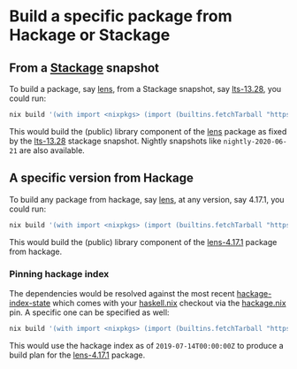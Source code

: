 
# Build a specific package from Hackage or Stackage

## From a [Stackage][] snapshot

To build a package, say [lens][], from a Stackage snapshot, say
[lts-13.28][], you could run:
```bash
nix build '(with import <nixpkgs> (import (builtins.fetchTarball "https://github.com/input-output-hk/haskell.nix/archive/master.tar.gz") {}).nixpkgsArgs; haskell-nix.snapshots."lts-13.28").lens.components.library'
```
This would build the (public) library component of the [lens][] package as
fixed by the [lts-13.28][] stackage snapshot. Nightly snapshots like
`nightly-2020-06-21` are also available.

## A specific version from Hackage

To build any package from hackage, say [lens][], at any version, say 4.17.1,
you could run:
```bash
nix build '(with import <nixpkgs> (import (builtins.fetchTarball "https://github.com/input-output-hk/haskell.nix/archive/master.tar.gz") {}).nixpkgsArgs; (haskell-nix.hackage-package { name = "lens"; version = "4.17.1"; compiler-nix-name = "ghc8102"; })).components.library'
```
This would build the (public) library component of the [lens-4.17.1][] package
from hackage.

### Pinning hackage index

The dependencies would be resolved against the most recent
[hackage-index-state][] which comes with your [haskell.nix][] checkout via the
[hackage.nix][] pin.  A specific one can be specified as well:
```bash
nix build '(with import <nixpkgs> (import (builtins.fetchTarball "https://github.com/input-output-hk/haskell.nix/archive/master.tar.gz") {}).nixpkgsArgs; (haskell-nix.hackage-package { name = "lens"; version = "4.17.1"; compiler-nix-name = "ghc8102"; index-state = "2019-07-14T00:00:00Z"; })).components.library'
```
This would use the hackage index as of `2019-07-14T00:00:00Z` to produce a
build plan for the [lens-4.17.1][] package.

[Stackage]: https://stackage.org
[Hackage]: https://hackage.haskell.org
[hackage.nix]: https://github.com/input-output-hk/hackage.nix
[haskell.nix]: https://github.com/input-output-hk/haskell.nix
[lts-13.28]: https://www.stackage.org/lts-13.28
[lens]: https://hackage.haskell.org/package/lens
[lens-4.17.1]: https://hackage.haskell.org/package/lens-4.17.1
[hackage-index-state]: https://github.com/input-output-hk/hackage.nix/blob/master/index-state-hashes.nix
